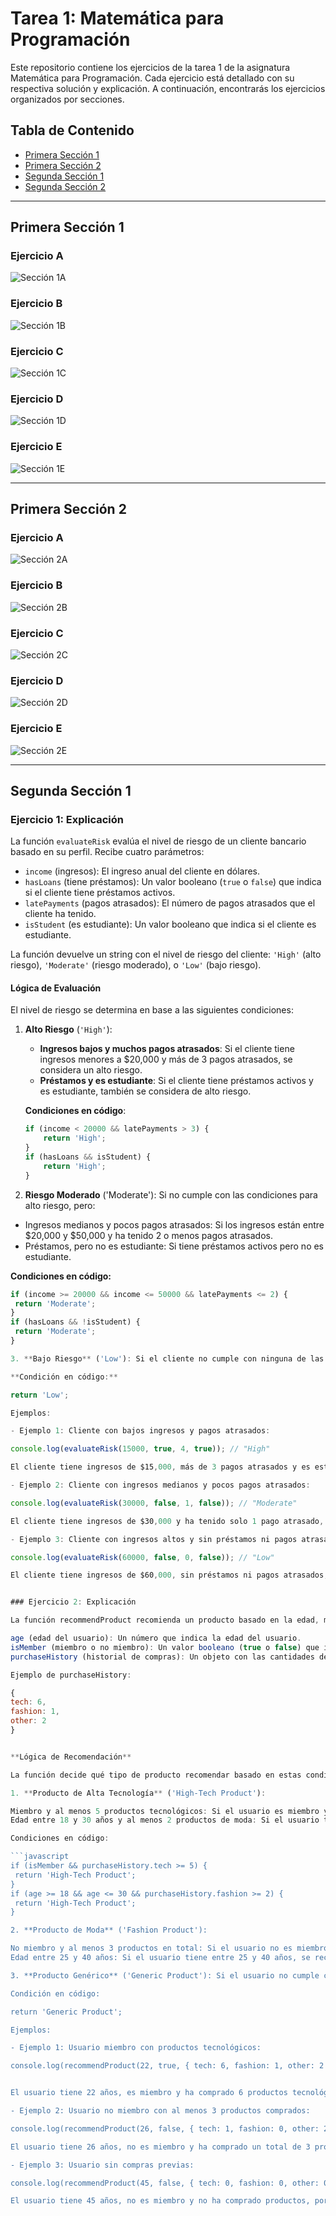 # Tarea 1: Matemática para Programación

Este repositorio contiene los ejercicios de la tarea 1 de la asignatura Matemática para Programación. Cada ejercicio está detallado con su respectiva solución y explicación. A continuación, encontrarás los ejercicios organizados por secciones.

## Tabla de Contenido
- [Primera Sección 1](#primera-sección-1)
- [Primera Sección 2](#primera-sección-2)
- [Segunda Sección 1](#segunda-sección-1)
- [Segunda Sección 2](#segunda-sección-2)

---

## Primera Sección 1

### Ejercicio A
![Sección 1A](PrimeraSeccion/seccion1a.jpg)

### Ejercicio B
![Sección 1B](PrimeraSeccion/seccion1b.jpg)

### Ejercicio C
![Sección 1C](PrimeraSeccion/seccion1c.jpg)

### Ejercicio D
![Sección 1D](PrimeraSeccion/seccion1d.jpg)

### Ejercicio E
![Sección 1E](PrimeraSeccion/seccion1e.jpg)

---

## Primera Sección 2

### Ejercicio A
![Sección 2A](PrimeraSeccion/seccion2a.jpg)

### Ejercicio B
![Sección 2B](PrimeraSeccion/seccion2b.jpg)

### Ejercicio C
![Sección 2C](PrimeraSeccion/seccion2c.jpg)

### Ejercicio D
![Sección 2D](PrimeraSeccion/seccion2d.jpg)

### Ejercicio E
![Sección 2E](PrimeraSeccion/seccion2e.jpg)

---


## Segunda Sección 1

### Ejercicio 1: Explicación

La función `evaluateRisk` evalúa el nivel de riesgo de un cliente bancario basado en su perfil. Recibe cuatro parámetros:

- `income` (ingresos): El ingreso anual del cliente en dólares.
- `hasLoans` (tiene préstamos): Un valor booleano (`true` o `false`) que indica si el cliente tiene préstamos activos.
- `latePayments` (pagos atrasados): El número de pagos atrasados que el cliente ha tenido.
- `isStudent` (es estudiante): Un valor booleano que indica si el cliente es estudiante.

La función devuelve un string con el nivel de riesgo del cliente: `'High'` (alto riesgo), `'Moderate'` (riesgo moderado), o `'Low'` (bajo riesgo).

#### Lógica de Evaluación

El nivel de riesgo se determina en base a las siguientes condiciones:

1. **Alto Riesgo** (`'High'`):
   - **Ingresos bajos y muchos pagos atrasados**: Si el cliente tiene ingresos menores a $20,000 y más de 3 pagos atrasados, se considera un alto riesgo.
   - **Préstamos y es estudiante**: Si el cliente tiene préstamos activos y es estudiante, también se considera de alto riesgo.

   **Condiciones en código**:

   ```javascript
   if (income < 20000 && latePayments > 3) {
       return 'High';
   }
   if (hasLoans && isStudent) {
       return 'High';
   }

2. **Riesgo Moderado** ('Moderate'): Si no cumple con las condiciones para alto riesgo, pero:

- Ingresos medianos y pocos pagos atrasados: Si los ingresos están entre $20,000 y $50,000 y ha tenido 2 o menos pagos atrasados.
- Préstamos, pero no es estudiante: Si tiene préstamos activos pero no es estudiante.

**Condiciones en código:**

   ```javascript
   if (income >= 20000 && income <= 50000 && latePayments <= 2) {
    return 'Moderate';
   }
   if (hasLoans && !isStudent) {
    return 'Moderate';
   }

3. **Bajo Riesgo** ('Low'): Si el cliente no cumple con ninguna de las condiciones anteriores, se considera de bajo riesgo. Esto ocurre cuando tiene pocos o ningún pago atrasado, y/o ingresos estables.

**Condición en código:**

   return 'Low';

Ejemplos:

- Ejemplo 1: Cliente con bajos ingresos y pagos atrasados:

   console.log(evaluateRisk(15000, true, 4, true)); // "High"

El cliente tiene ingresos de $15,000, más de 3 pagos atrasados y es estudiante. Cumple con la condición de "alto riesgo".

- Ejemplo 2: Cliente con ingresos medianos y pocos pagos atrasados:

   console.log(evaluateRisk(30000, false, 1, false)); // "Moderate"

El cliente tiene ingresos de $30,000 y ha tenido solo 1 pago atrasado, por lo que se considera de riesgo moderado.

- Ejemplo 3: Cliente con ingresos altos y sin préstamos ni pagos atrasados:

   console.log(evaluateRisk(60000, false, 0, false)); // "Low"

El cliente tiene ingresos de $60,000, sin préstamos ni pagos atrasados, por lo que se considera de bajo riesgo.


### Ejercicio 2: Explicación

La función recommendProduct recomienda un producto basado en la edad, membresía y historial de compras del usuario. Recibe tres parámetros:

age (edad del usuario): Un número que indica la edad del usuario.
isMember (miembro o no miembro): Un valor booleano (true o false) que indica si el usuario es miembro de un programa de fidelización.
purchaseHistory (historial de compras): Un objeto con las cantidades de productos comprados por categoría (tecnología, moda, otros).

Ejemplo de purchaseHistory:

   {
   tech: 6,
   fashion: 1,
   other: 2
   }


**Lógica de Recomendación**

La función decide qué tipo de producto recomendar basado en estas condiciones:

1. **Producto de Alta Tecnología** ('High-Tech Product'):

Miembro y al menos 5 productos tecnológicos: Si el usuario es miembro y ha comprado al menos 5 productos tecnológicos, se recomienda un producto tecnológico.
Edad entre 18 y 30 años y al menos 2 productos de moda: Si el usuario tiene entre 18 y 30 años y ha comprado al menos 2 productos de moda, se recomienda un producto tecnológico.

Condiciones en código:

   ```javascript
   if (isMember && purchaseHistory.tech >= 5) {
    return 'High-Tech Product';
   }
   if (age >= 18 && age <= 30 && purchaseHistory.fashion >= 2) {
    return 'High-Tech Product';
   }

2. **Producto de Moda** ('Fashion Product'):

No miembro y al menos 3 productos en total: Si el usuario no es miembro, pero ha comprado al menos 3 productos en total, se recomienda un producto de moda.
Edad entre 25 y 40 años: Si el usuario tiene entre 25 y 40 años, se recomienda un producto de moda.

3. **Producto Genérico** ('Generic Product'): Si el usuario no cumple con las condiciones para productos tecnológicos ni de moda, se recomienda un producto genérico.

Condición en código:

   return 'Generic Product';

Ejemplos:

- Ejemplo 1: Usuario miembro con productos tecnológicos:

   console.log(recommendProduct(22, true, { tech: 6, fashion: 1, other: 2 })); // "High-Tech Product"


El usuario tiene 22 años, es miembro y ha comprado 6 productos tecnológicos, lo que cumple con la condición para recomendar un producto tecnológico.

- Ejemplo 2: Usuario no miembro con al menos 3 productos comprados:

   console.log(recommendProduct(26, false, { tech: 1, fashion: 0, other: 2 })); // "Fashion Product"

El usuario tiene 26 años, no es miembro y ha comprado un total de 3 productos (sumando todas las categorías), lo que cumple con la condición para recomendar un producto de moda.

- Ejemplo 3: Usuario sin compras previas:

   console.log(recommendProduct(45, false, { tech: 0, fashion: 0, other: 0 })); // "Generic Product"

El usuario tiene 45 años, no es miembro y no ha comprado productos, por lo que se le recomienda un producto genérico.
